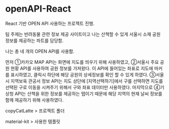# openAPI-React

React 기반 OPEN API 사용하는 프로젝트 진행.

팀 주제는 반려동물 관련 정보 제공 사이트이고 나는 산책할 수 있게 서울시 소재 공원 정보를 제공하는 파트를 담당함.

나는 총 네 개의 OPEN API를 사용함.

먼저 ①카카오 MAP API는 화면에 지도를 띄우기 위해 사용하였고, 
②서울시 주요 공원 현황 API를 사용하여 공원 정보를 가져왔다. 
이 API에 들어있는 좌표로 지도에 마커를 표시하였고, 
클릭시 하단에 해당 공원의 상세정보를 확인 할 수 있게 하였다. 
③서울시 지역보육 관공서 정보 API는 지도 상단에 [지역선택하기]에서 구를 선택하면 
지도를 선택된 구로 이동을 시켜주기 위해서 구와 좌표 데이터만 사용하였다. 
마지막으로 ④기상청 API는 산책을 위한 정보를 제공하는 탭이기 때문에 
해당 지역의 현재 날씨 정보를 함께 제공하기 위해 사용하였다.

copyCatLatte > 프로젝트 폴더

material-kit > 사용한 템플릿
